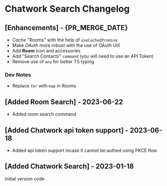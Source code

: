 # Chatwork Search Changelog

## [Enhancements] - {PR_MERGE_DATE}

- _Cache_ "Rooms" with the help of `useCachedPromise`
- Make _OAuth_ more robust with the use of OAuth Util
- Add **Room** icon and accessories
- Add "Search Contacts" `command` (you will need to use an API Token)
- Remove use of `any` for better TS typing

### Dev Notes
- Replace `for` with `map` in Rooms

## [Added Room Search] - 2023-06-22

- Added room search command 

## [Added Chatwork api token support] - 2023-06-18

- Added api token support incase it cannot be authed using PKCE flow 

## [Added Chatwork Search] - 2023-01-18

Initial version code

